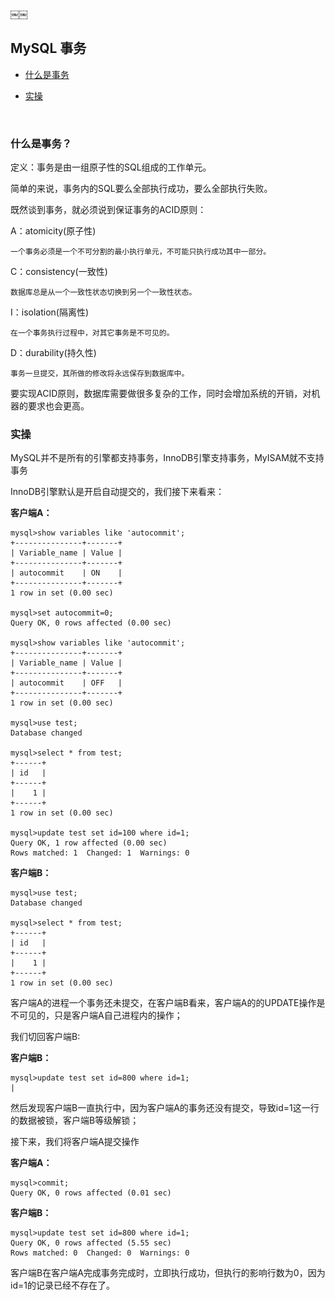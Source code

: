 ￼￼
## MySQL 事务

*   [什么是事务](#transaction)

*   [实操]($action)


<img src="/logo.jpg" width="0" height="0" />


<h3 id="transaction">什么是事务？</h3>


定义：事务是由一组原子性的SQL组成的工作单元。

简单的来说，事务内的SQL要么全部执行成功，要么全部执行失败。

既然谈到事务，就必须说到保证事务的ACID原则：

A：atomicity(原子性)
    
    一个事务必须是一个不可分割的最小执行单元，不可能只执行成功其中一部分。

C：consistency(一致性)

    数据库总是从一个一致性状态切换到另一个一致性状态。
    
I：isolation(隔离性)

    在一个事务执行过程中，对其它事务是不可见的。
    
D：durability(持久性)

    事务一旦提交，其所做的修改将永远保存到数据库中。
    
    
要实现ACID原则，数据库需要做很多复杂的工作，同时会增加系统的开销，对机器的要求也会更高。


<h3 id="action">实操</h3>

MySQL并不是所有的引擎都支持事务，InnoDB引擎支持事务，MyISAM就不支持事务


InnoDB引擎默认是开启自动提交的，我们接下来看来：

**客户端A：**

    mysql>show variables like 'autocommit';
    +---------------+-------+
    | Variable_name | Value |
    +---------------+-------+
    | autocommit    | ON    |
    +---------------+-------+
    1 row in set (0.00 sec)
    
    mysql>set autocommit=0;
    Query OK, 0 rows affected (0.00 sec)
    
    mysql>show variables like 'autocommit';
    +---------------+-------+
    | Variable_name | Value |
    +---------------+-------+
    | autocommit    | OFF   |
    +---------------+-------+
    1 row in set (0.00 sec)
    
    mysql>use test;
    Database changed
    
    mysql>select * from test;
    +------+
    | id   |
    +------+
    |    1 |
    +------+
    1 row in set (0.00 sec)
    
    mysql>update test set id=100 where id=1;
    Query OK, 1 row affected (0.00 sec)
    Rows matched: 1  Changed: 1  Warnings: 0
    
    
    
**客户端B：**
    
    mysql>use test;
    Database changed
    
    mysql>select * from test;
    +------+
    | id   |
    +------+
    |    1 |
    +------+
    1 row in set (0.00 sec)
   

客户端A的进程一个事务还未提交，在客户端B看来，客户端A的的UPDATE操作是不可见的，只是客户端A自己进程内的操作；


我们切回客户端B:

**客户端B：**

    mysql>update test set id=800 where id=1;
    |
    

然后发现客户端B一直执行中，因为客户端A的事务还没有提交，导致id=1这一行的数据被锁，客户端B等级解锁；

接下来，我们将客户端A提交操作

**客户端A：**

    mysql>commit;
    Query OK, 0 rows affected (0.01 sec)


**客户端B：**

    mysql>update test set id=800 where id=1;
    Query OK, 0 rows affected (5.55 sec)
    Rows matched: 0  Changed: 0  Warnings: 0



客户端B在客户端A完成事务完成时，立即执行成功，但执行的影响行数为0，因为id=1的记录已经不存在了。















